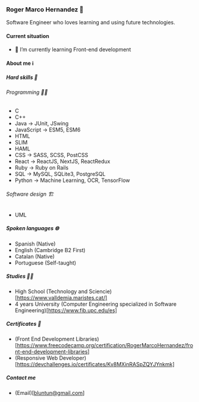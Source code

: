 ### Roger Marco Hernandez 🌟

Software Engineer who loves learning and using future technologies.

#### Current situation

- 🌱 I’m currently learning Front-end development

#### About me ℹ️

##### Hard skills 💫

###### Programming 🧑‍💻

- C
- C++
- Java -> JUnit, JSwing
- JavaScript -> ESM5, ESM6
- HTML
- SLIM
- HAML
- CSS -> SASS, SCSS, PostCSS
- React -> ReactJS, NextJS, ReactRedux
- Ruby -> Ruby on Rails
- SQL -> MySQL, SQLite3, PostgreSQL
- Python -> Machine Learning, OCR, TensorFlow

###### Software design 🏗️

- UML

##### Spoken languages 🌐
- Spanish (Native)
- English (Cambridge B2 First)
- Catalan (Native)
- Portuguese (Self-taught)

##### Studies 🧑‍🎓

- High School (Technology and Sciencie)[https://www.valldemia.maristes.cat/]
- 4 years University (Computer Engineering specialized in Software Engineering)[https://www.fib.upc.edu/es]

##### Certificates 📜

- (Front End Development Libraries)[https://www.freecodecamp.org/certification/RogerMarcoHernandez/front-end-development-libraries]
- (Responsive Web Developer)[https://devchallenges.io/certificates/Kv8MXinRASpZQYJYnkmk]

##### Contact me

- (Email)[bluntun@gmail.com]

